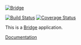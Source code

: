 [![Bridge](http://dart-bridge.github.io/images/bridge-cover.png)](http://dart-bridge.github.io)

[![Build Status](https://travis-ci.org/dart-bridge/framework.svg?branch=master)](https://travis-ci.org/dart-bridge/framework)
[![Coverage Status](https://coveralls.io/repos/dart-bridge/framework/badge.svg?branch=master)](https://coveralls.io/r/dart-bridge/framework?branch=master)

<!--
Feel free to change this file to describe the project you are working on!
-->

This is a [Bridge](http://github.com/dart-bridge/framework) application.

[Documentation](http://dart-bridge.github.io)